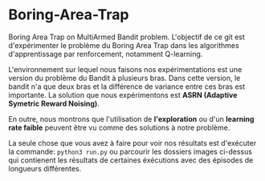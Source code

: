 # Boring-Area-Trap



Boring Area Trap on MultiArmed Bandit problem.
L'objectif de ce git est d'expérimenter le problème du Boring Area Trap dans les algorithmes d'apprentissage par renforcement, notamment Q-learning. 

L'environnement sur lequel nous faisons nos expérimentations est une version du problème du Bandit à plusieurs bras.
Dans cette version, le bandit n'a que deux bras et la différence de variance entre ces bras est importante. La solution que nous expérimentons est **ASRN (Adaptive Symetric Reward Noising)**.

En outre, nous montrons que l'utilisation de **l'exploration** ou d'un **learning rate faible** peuvent être vu comme des solutions à notre problème.

La seule chose que vous avez à faire pour voir nos résultats est d'exécuter la commande: 
 ``` python3 run.py ``` ou parcourir les dossiers images ci-dessus qui contienent les résultats de certaines éxécutions avec des épisodes de longueurs différentes.
